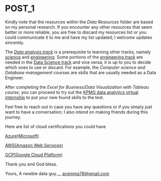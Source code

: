 # POST_1

Kindly note that the resources within the *Data Resources* folder are based on my personal research. If you encounter any other resources that seem better or more reliable, you are free to discard my resources list or you could communicate it to me and have my list updated; I welcome updates sincerely.

The [*Data analysis track*](https://github.com/Acemma78/Data_Roadmap/blob/master/Analysis.md#a-skills-needed) is a prerequisite to learning other tracks, namely [science](https://github.com/Acemma78/Data_Roadmap/blob/master/Science.md#data-science-track) and [engineering](https://github.com/Acemma78/Data_Roadmap/blob/master/Engineering.md#resources). Some portions of the [engineering track](https://github.com/Acemma78/Data_Roadmap/blob/master/Engineering.md#resources) are needed in the [Data Science track](https://github.com/Acemma78/Data_Roadmap/blob/master/Science.md#data-science-track) and vice versa; it is up to you to decide which ones to use or discard. For example, the *Computer science and Database management* courses are skills that are usually needed as a Data Engineer.

After completing the *Excel for Business/Data Visualization with Tableau course*, you can proceed to try out the [KPMG data analytics virtual internship](https://www.theforage.com/virtual-internships/theme/m7W4GMqeT3bh9Nb2c/KPMG-Data-Analytics-Virtual-Internship) to put your new found skills to the test. 

Feel free to reach out in case you have any questions or if you simply just want to have a conversation; I also intend on making friends during this journey.

Here are list of cloud certifications you could have

[Azure(Microsoft)](https://docs.microsoft.com/en-us/learn/certifications/browse/)

[AWS(Amazon Web Services)](https://aws.amazon.com/certification/exams/)


[GCP(Google Cloud Platform)](https://cloud.google.com/certification#certification_paths)



Thank you and God bless.

Yours,
A newbie data guy.__
acemma78@gmail.com


